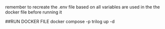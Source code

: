 remember to recreate the .env file based on all variables are used in the the docker file before running it

##RUN DOCKER FILE
docker compose -p trilog up -d
